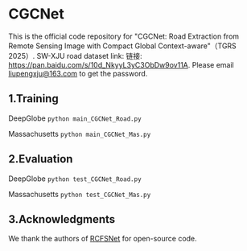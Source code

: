 # CGCNet
This is the official code repository for "CGCNet: Road Extraction from Remote Sensing Image  with Compact Global Context-aware"（TGRS 2025）. 
SW-XJU road dataset link: 链接: https://pan.baidu.com/s/10d_NkyyL3yC3ObDw9ov11A. Please email liupengxju@163.com to get the password.

## 1.Training
DeepGlobe
`python main_CGCNet_Road.py`

Massachusetts
`python main_CGCNet_Mas.py`

## 2.Evaluation
DeepGlobe
`python test_CGCNet_Road.py`

Massachusetts
`python test_CGCNet_Mas.py`

## 3.Acknowledgments
We thank the authors of [RCFSNet](https://github.com/CVer-Yang/RCFSNet) for open-source code.

